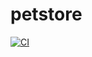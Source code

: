 # petstore

[![CI](https://gitlab.com/Daria-malakhova/petstore/badges/main/pipeline.svg)](https://gitlab.com/Daria-malakhova/petstore/-/commits/main)
